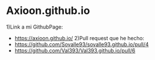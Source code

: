 # Axioon.github.io

1)Link a mi GithubPage:
- https://axioon.github.io/
2)Pull request que he hecho:
- https://github.com/Sovalle93/sovalle93.github.io/pull/4 
- https://github.com/Val393/Val393.github.io/pull/6
